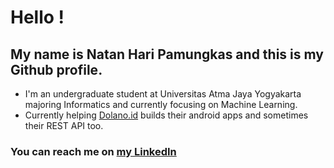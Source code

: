 # Hello !
## My name is Natan Hari Pamungkas and this is my Github profile.

* I'm an undergraduate student at Universitas Atma Jaya Yogyakarta majoring Informatics and currently focusing on Machine Learning.
* Currently helping [Dolano.id](https://github.com/dolano-tours) builds their android apps and sometimes their REST API too.

### You can reach me on [my LinkedIn](https://id.linkedin.com/in/natan-hari-p-841a69187)
